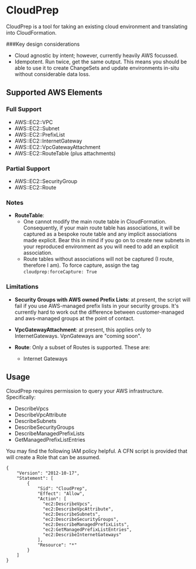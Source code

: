 # CloudPrep

CloudPrep is a tool for taking an existing cloud environment and translating into CloudFormation.

###Key design considerations
* Cloud agnostic by intent; however, currently heavily AWS focussed.
* Idempotent.  Run twice, get the same output.  This means you should be able to use it to create ChangeSets and update
  environments in-situ without considerable data loss.

## Supported AWS Elements
 
### Full Support
* AWS::EC2::VPC
* AWS::EC2::Subnet
* AWS::EC2::PrefixList
* AWS::EC2::InternetGateway
* AWS::EC2::VpcGatewayAttachment
* AWS::EC2::RouteTable (plus attachments)

### Partial Support
* AWS::EC2::SecurityGroup
* AWS::EC2::Route

### Notes
* **RouteTable**: 
  * One cannot modify the main route table in CloudFormation.  Consequently, if your main route table has associations,
    it will be captured as a bespoke route table and any implicit associations made explicit.  Bear this in mind if you
    go on to create new subnets in your reproduced environment as you will need to add an explicit association.
  * Route tables without associations will not be captured (I route, therefore I am).  To force capture, assign the tag
    `cloudprep:forceCapture: True`

### Limitations

* **Security Groups with AWS owned Prefix Lists**: at present, the script will fail if you use AWS-managed prefix lists
  in your security groups.  It's currently hard to work out the difference between customer-managed and aws-managed 
  groups at the point of contact.
  
* **VpcGatewayAttachment**: at present, this applies only to InternetGateways.  VpnGateways are "coming soon".

  
* **Route**: Only a subset of Routes is supported.  These are:
  * Internet Gateways

## Usage

CloudPrep requires permission to query your AWS infrastructure. Specifically:

* DescribeVpcs
* DescribeVpcAttribute
* DescribeSubnets
* DescribeSecurityGroups
* DescribeManagedPrefixLists
* GetManagedPrefixListEntries

You may find the following IAM policy helpful.  A CFN script is provided that will create a Role that can be assumed.

````
{
    "Version": "2012-10-17",
    "Statement": [
        {
            "Sid": "CloudPrep",
            "Effect": "Allow",
            "Action": [ 
              "ec2:DescribeVpcs",
              "ec2:DescribeVpcAttribute",
              "ec2:DescribeSubnets",
              "ec2:DescribeSecurityGroups",
              "ec2:DescribeManagedPrefixLists",
              "ec2:GetManagedPrefixListEntries",
              "ec2:DescribeInternetGateways"
            ],
            "Resource": "*"
        }
    ]
}
````
